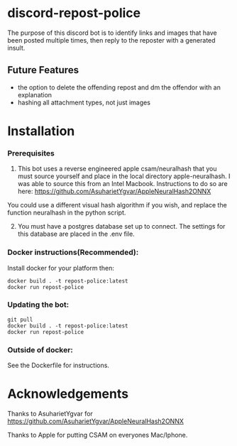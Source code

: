 # discord-repost-police

The purpose of this discord bot is to identify links and images that have been posted multiple times, then reply to the reposter with a generated insult.

## Future Features
- the option to delete the offending repost and dm the offendor with an explanation
- hashing all attachment types, not just images

# Installation
### Prerequisites
1. This bot uses a reverse engineered apple csam/neuralhash that you must source yourself and place in the local directory apple-neuralhash.  I was able to source this from an Intel Macbook.  Instructions to do so are here: https://github.com/AsuharietYgvar/AppleNeuralHash2ONNX

You could use a different visual hash algorithm if you wish, and replace the function neuralhash in the python script.

2. You must have a postgres database set up to connect.  The settings for this database are placed in the .env file. 

### Docker instructions(Recommended):
Install docker for your platform then: 

    docker build . -t repost-police:latest
    docker run repost-police
    
### Updating the bot:
    git pull
    docker build . -t repost-police:latest
    docker run repost-police
    
    
### Outside of docker:
See the Dockerfile for instructions.

# Acknowledgements
Thanks to AsuharietYgvar for https://github.com/AsuharietYgvar/AppleNeuralHash2ONNX

Thanks to Apple for putting CSAM on everyones Mac/Iphone.
